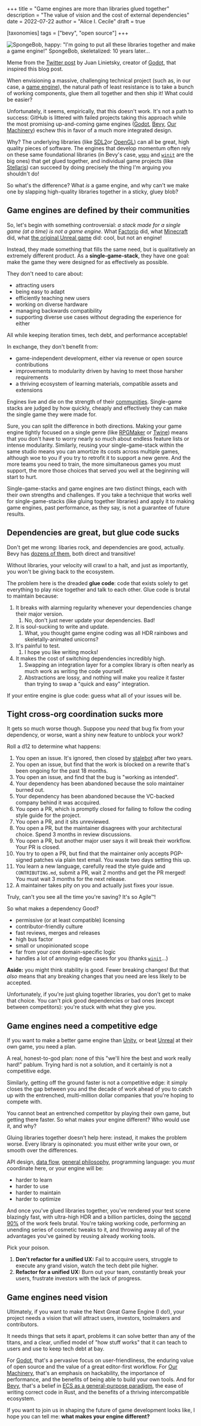 +++
title = "Game engines are more than libraries glued together"
description = "The value of vision and the cost of external dependencies"
date = 2022-07-22
author = "Alice I. Cecile"
draft = true

[taxonomies]
tags = ["bevy", "open source"]
+++

![SpongeBob, happy: "I'm going to put all these libraries together and make a game engine!" SpongeBob, skeletalized: 10 years later...](sponge-bob-meme.jpeg)

Meme from the [Twitter post](https://twitter.com/reduzio/status/1550462229484560385) by Juan Linietsky, creator of [Godot], that inspired this blog post.

When envisioning a massive, challenging technical project (such as, in our case, a [game engine](https://bevyengine.org/)),
the natural path of least resistance is to take a bunch of working components, glue them all together and then ship it!
What could be easier?

Unfortunately, it seems, empirically, that this doesn't work.
It's not a path to success:
GitHub is littered with failed projects taking this approach
while the most promising up-and-coming game engines ([Godot], [Bevy], [Our Machinery])
eschew this in favor of a much more integrated design.

Why?
The underlying libraries (like [SDL2]or [OpenGL]) can all be great, high quality pieces of software.
The engines that develop momentum often rely on these same foundational libraries
(in Bevy's case, [`wgpu`] and [`winit`] are the big ones)
that get glued together,
and individual game projects (like [Stellaris](https://www.paradoxinteractive.com/games/stellaris/about)) can succeed
by doing precisely the thing I'm arguing you shouldn't do!

So what's the difference?
What *is* a game engine,
and why can't we make one by slapping high-quality libraries together in a sticky, gluey blob?

[Godot]: https://godotengine.org/
[Bevy]: htttps://bevyengine.org/
[Our Machinery]: https://ourmachinery.com/
[SDL2]: https://www.libsdl.org/
[OpenGL]: https://www.opengl.org/
[`wgpu`]: https://github.com/gfx-rs/wgpu
[`winit`]: https://github.com/rust-windowing/winit
[Stellaris]: https://www.paradoxinteractive.com/games/stellaris/about

## Game engines are defined by their communities

So, let's begin with something controversial:
*a stack made for a single game (at a time) is not a game engine*.
What [Factorio] did, what [Minecraft] did, what [the original Unreal game] did:
cool, but not an engine!

Instead, they made something that fills the same need,
but is qualitatively an extremely different product.
As a **single-game-stack**, they have one goal:
make the game they were designed for as effectively as possible.

They don't need to care about:

- attracting users
- being easy to adapt
- efficiently teaching new users
- working on diverse hardware
- managing backwards compatibility
- supporting diverse use cases without degrading the experience for either

All while keeping iteration times, tech debt, and performance acceptable!

In exchange, they don't benefit from:

- game-independent development, either via revenue or open source contributions
- improvements to modularity driven by having to meet those harsher requirements
- a thriving ecosystem of learning materials, compatible assets and extensions

Engines live and die on the strength of their [communities](https://discord.com/invite/bevy).
Single-game stacks are judged by how quickly, cheaply and effectively they can make the single game they were made for.

Sure, you can split the difference in both directions.
Making your game engine tightly focused on a single genre (like [RPGMaker] or [Twine])
means that you don't have to worry nearly so much about endless feature lists or intense modularity.
Similarly, reusing your single-game-stack within the same studio means you can amortize its costs across multiple games,
although woe to you if you try to retrofit it to support a new genre.
And the more teams you need to train,
the more simultaneous games you must support,
the more those choices that served you well at the beginning will start to hurt.

Single-game-stacks and game engines are two distinct things, each with their own strengths and challenges.
If you take a technique that works well for single-game-stacks (like gluing together libraries)
and apply it to making game engines,
past performance, as they say, is not a guarantee of future results.

[Factorio]: https://www.factorio.com/
[Minecraft]: https://www.minecraft.net/en-us
[the original Unreal game]: https://en.wikipedia.org/wiki/Unreal_(1998_video_game)
[RPGMaker]: https://www.rpgmakerweb.com/
[Twine]: https://twinery.org/

## Dependencies are great, but glue code sucks

Don't get me wrong: libaries rock, and dependencies are good, actually.
Bevy has [dozens of them](https://crates.io/crates/bevy/latest/dependencies), both direct and transitive!

Without libraries, your velocity will crawl to a halt,
and just as importantly, you won't be giving back to the ecosystem.

The problem here is the dreaded **glue code**:
code that exists solely to get everything to play nice together and talk to each other.
Glue code is brutal to maintain because:

1. It breaks with alarming regularity whenever your dependencies change their major version.
   1. No, don't just never update your dependencies. Bad!
2. It is soul-sucking to write and update.
   1. What, you thought game engine coding was all HDR rainbows and skeletally-animated unicorns?
3. It's painful to test.
   1. I hope you like writing mocks!
4. It makes the cost of switching dependencies incredibly high.
   1. Swapping an integration layer for a complex library is often nearly as much work as writing the code yourself.
   2. Abstractions are lossy, and nothing will make you realize it faster than trying to swap a "quick and easy" integration.

If your entire engine is glue code: guess what all of your issues will be.

## Tight cross-org coordination sucks more

It gets so much worse though.
Suppose you *need* that bug fix from your dependency,
or worse, want a shiny new feature to unblock your work?

Roll a d12 to determine what happens:

1. You open an issue. It's ignored, then closed by [stalebot] after two years.
2. You open an issue, but find that the work is blocked on a rewrite that's been ongoing for the past 18 months.
3. You open an issue, and find that the bug is "working as intended".
4. Your dependency has been abandoned because the solo maintainer burned out.
5. Your dependency has been abandoned because the VC-backed company behind it was accquired.
6. You open a PR, which is promptly closed for failing to follow the coding style guide for the project.
7. You open a PR, and it sits unreviewed.
8. You open a PR, but the maintainer disagrees with your architectural choice. Spend 3 months in review discussions.
9. You open a PR, but another major user says it will break their workflow. Your PR is closed.
10. You try to open a PR, but find that the maintainer only accepts PGP-signed patches via plain text email. You waste two days setting this up.
11. You learn a new language, carefully read the style guide and `CONTRIBUTING.md`, submit a PR, wait 2 months and get the PR merged! You must wait 3 months for the next release.
12. A maintainer takes pity on you and actually just fixes your issue.

Truly, can't you see all the time you're saving?
It's so Agile™!

So what makes a dependency Good?

- permissive (or at least compatible) licensing
- contributor-friendly culture
- fast reviews, merges and releases
- high bus factor
- small or unopinionated scope
- far from your core domain-specific logic
- handles a lot of annoying edge cases for you (thanks [`winit`]...)

**Aside:** you might think stability is good.
Fewer breaking changes!
But that *also* means that any breaking changes that you need are less likely to be accepted.

Unfortunately, if you're just gluing together libraries, you don't get to make that choice.
You can't pick good dependencies or bad ones (except between competitors):
you're stuck with what they give you.

[stalebot]: https://drewdevault.com/2021/10/26/stalebot.html

## Game engines need a competitive edge

If you want to make a better game engine than [Unity],
or beat [Unreal] at their own game,
you need a plan.

A real, honest-to-god plan:
none of this "we'll hire the best and work really hard!" pablum.
Trying hard is not a solution,
and it certainly is not a competitive edge.

Similarly, getting off the ground faster is not a competitive edge:
it simply closes the gap between you and the decade of work ahead of you to catch up
with the entrenched, multi-million dollar companies that you're hoping to compete with.

You cannot beat an entrenched competitor by playing their own game,
but getting there faster.
So what makes your engine different?
Who would use it, and why?

Gluing libraries together doesn't help here:
instead, it makes the problem worse.
Every library is opinonated:
you must either write your own, or smooth over the differences.

API design, [data flow], [general philosophy](https://ourmachinery.com/post/the-anti-feature-dream/), programming language:
you *must* coordinate here, or your engine will be:

- harder to learn
- harder to use
- harder to maintain
- harder to optimize

And once you've glued libraries together,
you've rendered your test scene blazingly fast, with ultra-high HDR and a billion particles,
doing the [second 90%] of the work feels brutal.
You're taking working code,
performing an unending series of cosmetic tweaks to it,
and throwing away all of the advantages you've gained by reusing already working tools.

Pick your poison.

1. **Don't refactor for a unified UX:** Fail to accquire users, struggle to execute any grand vision, watch the tech debt pile higher.
2. **Refactor for a unified UX:** Burn out your team, constantly break your users, frustrate investors with the lack of progress.

[Unity]: https://unity.com/
[Unreal]: https://www.unrealengine.com/en-US
[data flow]: https://github.com/bevyengine/bevy/tree/main/crates/bevy_ecs
[general philosophy]: https://ourmachinery.com/post/the-anti-feature-dream/
[second 90%]: https://en.wikipedia.org/wiki/Ninety%E2%80%93ninety_rule

## Game engines need vision

Ultimately, if you want to make the Next Great Game Engine (I do!),
your project needs a vision that will attract users, investors, toolmakers and contributors.

It needs things that sets it apart,
problems it can solve better than any of the titans,
and a clear, unified model of "how stuff works" that it can teach to users and use to keep tech debt at bay.

For [Godot], that's a pervasive focus on user-friendliness, the enduring value of open source and the value of a great editor-first workflow.
For [Our Machinery], that's an emphasis on hackability, the importance of performance, and the benefits of being able to build your own tools.
And for [Bevy], that's a belief in [ECS as a general-purpose paradigm], the ease of writing correct code in Rust, and the benefits of a thriving intercompatible ecosystem.

If you want to join us in shaping the future of game development looks like,
I hope you can tell me: **what makes your engine different?**

[ECS as a general-purpose paradigm]: https://ajmmertens.medium.com/ecs-from-tool-to-paradigm-350587cdf216
